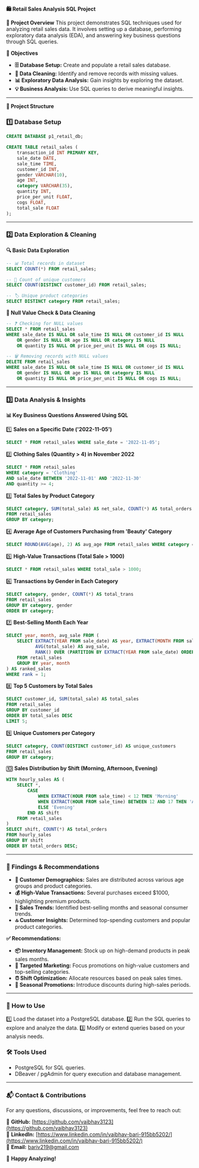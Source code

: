 **🛍️ Retail Sales Analysis SQL Project**

**📌 Project Overview**
This project demonstrates SQL techniques used for analyzing retail sales data. It involves setting up a database, performing exploratory data analysis (EDA), and answering key business questions through SQL queries.

**🎯 Objectives**

- **🗄️ Database Setup:** Create and populate a retail sales database.
- **🧹 Data Cleaning:** Identify and remove records with missing values.
- **📊 Exploratory Data Analysis:** Gain insights by exploring the dataset.
- **💡 Business Analysis:** Use SQL queries to derive meaningful insights.

---

**📌 Project Structure**

### 1️⃣ Database Setup

```sql
CREATE DATABASE p1_retail_db;

CREATE TABLE retail_sales (
    transaction_id INT PRIMARY KEY,
    sale_date DATE,    
    sale_time TIME,
    customer_id INT,    
    gender VARCHAR(10),
    age INT,
    category VARCHAR(35),
    quantity INT,
    price_per_unit FLOAT,    
    cogs FLOAT,
    total_sale FLOAT
);
```

---

### 2️⃣ Data Exploration & Cleaning

**🔍 Basic Data Exploration**

```sql
-- 📊 Total records in dataset
SELECT COUNT(*) FROM retail_sales;

-- 🔢 Count of unique customers
SELECT COUNT(DISTINCT customer_id) FROM retail_sales;

-- 🏷️ Unique product categories
SELECT DISTINCT category FROM retail_sales;
```

**🧼 Null Value Check & Data Cleaning**

```sql
-- ❓ Checking for NULL values
SELECT * FROM retail_sales
WHERE sale_date IS NULL OR sale_time IS NULL OR customer_id IS NULL
    OR gender IS NULL OR age IS NULL OR category IS NULL
    OR quantity IS NULL OR price_per_unit IS NULL OR cogs IS NULL;

-- 🗑️ Removing records with NULL values
DELETE FROM retail_sales
WHERE sale_date IS NULL OR sale_time IS NULL OR customer_id IS NULL
    OR gender IS NULL OR age IS NULL OR category IS NULL
    OR quantity IS NULL OR price_per_unit IS NULL OR cogs IS NULL;
```

---

### 3️⃣ Data Analysis & Insights

**📊 Key Business Questions Answered Using SQL**

1️⃣ **Sales on a Specific Date ('2022-11-05')**

```sql
SELECT * FROM retail_sales WHERE sale_date = '2022-11-05';
```

2️⃣ **Clothing Sales (Quantity > 4) in November 2022**

```sql
SELECT * FROM retail_sales
WHERE category = 'Clothing'
AND sale_date BETWEEN '2022-11-01' AND '2022-11-30'
AND quantity >= 4;
```

3️⃣ **Total Sales by Product Category**

```sql
SELECT category, SUM(total_sale) AS net_sale, COUNT(*) AS total_orders
FROM retail_sales
GROUP BY category;
```

4️⃣ **Average Age of Customers Purchasing from 'Beauty' Category**

```sql
SELECT ROUND(AVG(age), 2) AS avg_age FROM retail_sales WHERE category = 'Beauty';
```

5️⃣ **High-Value Transactions (Total Sale > 1000)**

```sql
SELECT * FROM retail_sales WHERE total_sale > 1000;
```

6️⃣ **Transactions by Gender in Each Category**

```sql
SELECT category, gender, COUNT(*) AS total_trans
FROM retail_sales
GROUP BY category, gender
ORDER BY category;
```

7️⃣ **Best-Selling Month Each Year**

```sql
SELECT year, month, avg_sale FROM (
    SELECT EXTRACT(YEAR FROM sale_date) AS year, EXTRACT(MONTH FROM sale_date) AS month,
           AVG(total_sale) AS avg_sale,
           RANK() OVER (PARTITION BY EXTRACT(YEAR FROM sale_date) ORDER BY AVG(total_sale) DESC) AS rank
    FROM retail_sales
    GROUP BY year, month
) AS ranked_sales
WHERE rank = 1;
```

8️⃣ **Top 5 Customers by Total Sales**

```sql
SELECT customer_id, SUM(total_sale) AS total_sales
FROM retail_sales
GROUP BY customer_id
ORDER BY total_sales DESC
LIMIT 5;
```

9️⃣ **Unique Customers per Category**

```sql
SELECT category, COUNT(DISTINCT customer_id) AS unique_customers
FROM retail_sales
GROUP BY category;
```

🔟 **Sales Distribution by Shift (Morning, Afternoon, Evening)**

```sql
WITH hourly_sales AS (
    SELECT *,
        CASE
            WHEN EXTRACT(HOUR FROM sale_time) < 12 THEN 'Morning'
            WHEN EXTRACT(HOUR FROM sale_time) BETWEEN 12 AND 17 THEN 'Afternoon'
            ELSE 'Evening'
        END AS shift
    FROM retail_sales
)
SELECT shift, COUNT(*) AS total_orders
FROM hourly_sales
GROUP BY shift
ORDER BY total_orders DESC;
```

---

### **📌 Findings & Recommendations**

- **👥 Customer Demographics:** Sales are distributed across various age groups and product categories.
- **💰 High-Value Transactions:** Several purchases exceed $1000, highlighting premium products.
- **📅 Sales Trends:** Identified best-selling months and seasonal consumer trends.
- **🔝 Customer Insights:** Determined top-spending customers and popular product categories.

**✅ Recommendations:**

- **📦 Inventory Management:** Stock up on high-demand products in peak sales months.
- **🎯 Targeted Marketing:** Focus promotions on high-value customers and top-selling categories.
- **⏰ Shift Optimization:** Allocate resources based on peak sales times.
- **💸 Seasonal Promotions:** Introduce discounts during high-sales periods.

---

### **🔧 How to Use**

1️⃣ Load the dataset into a PostgreSQL database.
2️⃣ Run the SQL queries to explore and analyze the data.
3️⃣ Modify or extend queries based on your analysis needs.

### **🛠️ Tools Used**

- PostgreSQL for SQL queries.
- DBeaver / pgAdmin for query execution and database management.

---

### **📬 Contact & Contributions**

For any questions, discussions, or improvements, feel free to reach out:

🔗 **GitHub:** [https://github.com/vaibhav3123](https://github.com/vaibhav3123)  
💼 **LinkedIn:** [https://www.linkedin.com/in/vaibhav-bari-915bb5202/](https://www.linkedin.com/in/vaibhav-bari-915bb5202/)  
📧 **Email:** bariv219@gmail.com  

🚀 **Happy Analyzing!**

